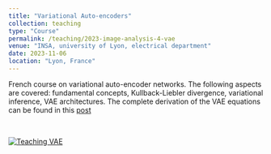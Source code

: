 ```yaml
---
title: "Variational Auto-encoders"
collection: teaching
type: "Course"
permalink: /teaching/2023-image-analysis-4-vae
venue: "INSA, university of Lyon, electrical department"
date: 2023-11-06
location: "Lyon, France"
---
```


French course on variational auto-encoder networks. The following aspects are covered: fundamental concepts, Kullback-Liebler divergence, variational inference, VAE architectures.
The complete derivation of the VAE equations can be found in this [post](https://creatis-myriad.github.io/tutorials/2022-09-12-tutorial-vae.html)

<br>

[![Teaching VAE](https://olivier-bernard-creatis.github.io//images//teaching_vae_2023.png)](https://olivier-bernard-creatis.github.io//files//teaching_vae_2023.pdf)




